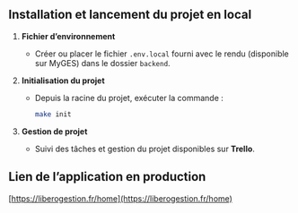
## Installation et lancement du projet en local

1. **Fichier d’environnement**
   - Créer ou placer le fichier `.env.local` fourni avec le rendu (disponible sur MyGES) dans le dossier `backend`.

2. **Initialisation du projet**
   - Depuis la racine du projet, exécuter la commande :
     ```bash
     make init
     ```

3. **Gestion de projet**
   - Suivi des tâches et gestion du projet disponibles sur **Trello**.


## Lien de l’application en production

   [https://liberogestion.fr/home](https://liberogestion.fr/home)

